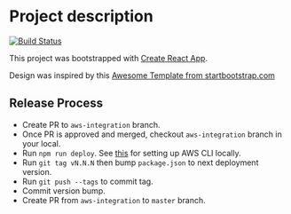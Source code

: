 # Project description

[![Build Status](https://travis-ci.org/ryanjcruz/project-elliot.svg?branch=master)](https://travis-ci.org/ryanjcruz/project-elliot)

This project was bootstrapped with [Create React App](https://github.com/facebookincubator/create-react-app).

Design was inspired by this [Awesome Template from startbootstrap.com](https://startbootstrap.com/template-overviews/stylish-portfolio/)

## Release Process

* Create PR to `aws-integration` branch.
* Once PR is approved and merged, checkout `aws-integration` branch in your local.
* Run `npm run deploy`. See [this](http://serverless-stack.com/chapters/configure-the-aws-cli.html) for setting up AWS CLI locally.
* Run `git tag vN.N.N` then bump `package.json` to next deployment version.
* Run `git push --tags` to commit tag.
* Commit version bump.
* Create PR from `aws-integration` to `master` branch.
